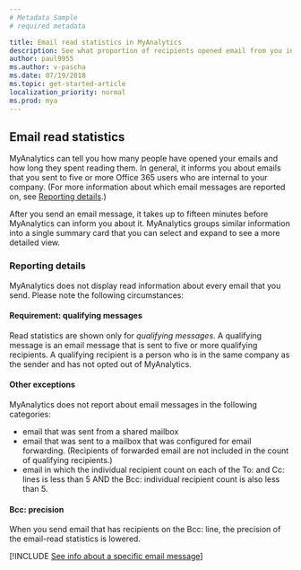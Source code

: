```yaml
---
# Metadata Sample
# required metadata

title: Email read statistics in MyAnalytics
description: See what proportion of recipients opened email from you in MyAnalytics.
author: paul9955
ms.author: v-pascha
ms.date: 07/19/2018
ms.topic: get-started-article
localization_priority: normal 
ms.prod: mya
---
```


## Email read statistics 

MyAnalytics can tell you how many people have opened your emails and how long they spent reading them. In general, it informs you about emails that you sent to five or more Office 365 users who are internal to your company. (For more information about which email messages are reported on, see [Reporting details](#reporting-details).) 

<!-- REMOVED PER NOELLE 24 AUGUST 2018: 
It displays this information in "cards," such as this one:

<img src="../../../Images/mya/use/Still-updating.png" alt="Still updating">
-->

After you send an email message, it takes up to fifteen minutes before MyAnalytics can inform you about it. MyAnalytics groups similar information into a single summary card that you can select and expand to see a more detailed view.

### Reporting details 
MyAnalytics does not display read information about every email that you send. Please note the following circumstances: 

#### Requirement: qualifying messages 
Read statistics are shown only for _qualifying messages_. A qualifying message is an email message that is sent to five or more qualifying recipients. A qualifying recipient is a person who is in the same company as the sender and has not opted out of MyAnalytics.

#### Other exceptions 
MyAnalytics does not report about email messages in the following categories: 
 * email that was sent from a shared mailbox
 * email that was sent to a mailbox that was configured for email forwarding. (Recipients of forwarded email are not included in the count of qualifying recipients.)
 * email in which the individual recipient count on each of the To: and Cc: lines is less than 5 AND the Bcc: individual recipient count is also less than 5.

#### Bcc: precision
When you send email that has recipients on the Bcc: line, the precision of the email-read statistics is lowered. 

[!INCLUDE [See info about a specific email message](../../Includes/to-see-info-about-email-message.md)]
